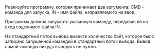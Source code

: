 Реализуйте программу, которая принимает два аргумента: CMD - команда для запуска, IN - имя файла, направляемого на ввод.

Программа должна запускать указанную команду, передавая ей на вход содежимое файла IN.

На стандартный поток вывода вывести количество байт, которое было записано запущенной командой в стандартный поток вывода. Вывод самой команды никуда выводить не нужно.
